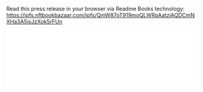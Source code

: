 Read this press release in your browser via Readme Books technology: https://ipfs.nftbookbazaar.com/ipfs/QmW87oT919moQLWRpAatzjAQDCmNXHa3A5isJzXok5rFUn 

<iframe style="width:100%;" frameborder="0" width="100%" allowfullscreen src="//ipfs.nftbookbazaar.com/ipfs/QmW87oT919moQLWRpAatzjAQDCmNXHa3A5isJzXok5rFUn">
</iframe>
